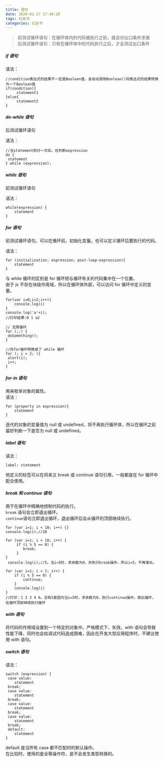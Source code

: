 ```yaml
---
title: 语句
date: 2020-01-27 17:48:28
tags: 红皮书
categories: 红皮书
---
```


> 前测试循环语句：在循环体内的代码被执行之前，就会对出口条件求值</br>
> 后测试循环语句：只有在循环体中的代码执行之后，才会测试出口条件

##### if 语句

语法：

```
//condition表达式的结果不一定是Boolean值，会自动调用Boolean()将表达式的结果转换为一个Boolean值
if(condition){
     statement1
}else{
     statement2
}
```

##### do-while 语句

后测试循环语句

语法：

```
//当statement执行一次后，在判断expression
do {
 statement
} while (expression);
```

##### while 语句

前测试循环语句

语法：

```
while(expression) {
    statement
}
```

##### for 语句

前测试循环语句。可以在循环前，初始化变量。也可以定义循环后要执行的代码。</br>

语法：

```
for (initialization; expression; post-loop-expression){
    statement
}
```

与 while 循环的区别是 for 循环把与循环有关的代码集中在一个位置。</br>
由于 js 不存在块级作用域，所以在循环体外部，可以访问 for 循环中定义的变量。

```
for(var i=0;i<2;i++){
    console.log(i)
}
console.log('a'+i);
//打印结果:0 1 a2

// 无限循环
for (;;) {
 doSomething();
}

//将for循环转换成了 while 循环
for (; i < 2; ){
 alert(i);
 i++;
}
```

##### for-in 语句

用来枚举对象的属性。</br>
语法：

```
for (property in expression){
    statement
}
```

迭代的对象的变量值为 null 或 undefined，将不再执行循环体，所以在循环之前最好判断一下是否为 null 或 undefined。

##### label 语句

语法：

```
label: statement
```

他定义的标签可以在将来又 break 或 continue 语句引用，一般都是在 for 循环中配合使用。

##### break 和 continue 语句

用于在循环中精确地控制代码的执行。</br>
`break` 语句会立即退出循环。</br>
`continue`语句立即退出循环，退出循环后会从循环的顶部继续执行。

```
for (var i=1; i < 10; i++) {}
console.log(i);//10

for (var i=1; i < 10; i++) {
     if (i % 5 == 0) {
        break;
     }
}
 console.log(i);//5。当i=5时，求余数为0，并执行break操作，所以i=5，不再增长。

for (var i=1; i < 7; i++) {
    if (i % 5 == 0) {
        continue;
    }
    console.log(i)
}
//打印：1 2 3 4 6。没有5是因为当i=5时，求余数为0，执行continue操作，跳出循环，在循环顶部继续执行循环

```

##### with 语句

将代码的作用域设置到一个特定的对象中。严格模式下，失效。with 语句会导致性能下降，同时也会给调试代码造成困难，因此在开发大型应用程序时，不建议使用 with 语句。

##### switch 语句

语法：

```
switch (expression) {
 case value:
    statement
 break;
 case value:
    statement
 break;
 case value:
    statement
 break;
 case value:
    statement
 break;
 default:
    statement
}
```

default 是当所有 case 都不匹配时的默认操作。</br>
在比较时，使用的是全等操作符，是不会发生类型转换的。
